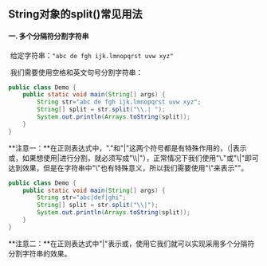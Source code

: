 ## String对象的split()常见用法

#### 一. 多个分隔符分割字符串

​	给定字符串：`"abc de fgh ijk.lmnopqrst uvw xyz"`

​	我们需要使用空格和英文句号分割字符串：

```java
public class Demo {
	public static void main(String[] args) {
		String str="abc de fgh ijk.lmnopqrst uvw xyz";
		String[] split = str.split("\\.| ");
		System.out.println(Arrays.toString(split));
	}
}
```

**注意一：**在正则表达式中，"."和"|"这两个符号都是有特殊作用的，（|表示或，如果想使用|进行分割，就必须写成"\\\\\|"），正常情况下我们使用"\\."或"\\\|"即可达到效果，但是在字符串中"\\"也有特殊意义，所以我们需要使用"\\\"来表示"\"。

```java
public class Demo {
	public static void main(String[] args) {
		String str="abc|def|ghi";
		String[] split = str.split("\\|");
		System.out.println(Arrays.toString(split));
	}
}
```



**注意二：**在正则表达式中"|"表示或，使用它我们就可以实现采用多个分隔符分割字符串的效果。


